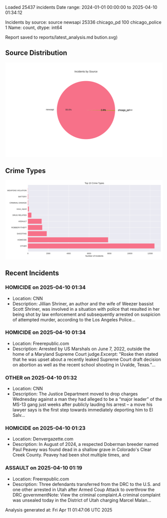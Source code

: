 
Loaded 25437 incidents
Date range: 2024-01-01 00:00:00 to 2025-04-10 01:34:12

Incidents by source:
source
newsapi           25336
chicago_pd          100
chicago_police        1
Name: count, dtype: int64

Report saved to reports/latest_analysis.md
bution.svg)

## Source Distribution
![Source Distribution](images/source_distribution.svg)

## Crime Types
![Crime Types](images/crime_types.svg)

## Recent Incidents

### HOMICIDE on 2025-04-10 01:34
- Location: CNN
- Description: Jillian Shriner, an author and the wife of Weezer bassist Scott Shriner, was involved in a situation with police that resulted in her being shot by law enforcement and subsequently arrested on suspicion of attempted murder, according to the Los Angeles Police…


### HOMICIDE on 2025-04-10 01:34
- Location: Freerepublic.com
- Description: Arrested by US Marshals on June 7, 2022, outside the home of a Maryland Supreme Court judge.Excerpt: "Roske then stated that he was upset about a recently leaked Supreme Court draft decision on abortion as well as the recent school shooting in Uvalde, Texas."…


### OTHER on 2025-04-10 01:32
- Location: CNN
- Description: The Justice Department moved to drop charges Wednesday against a man they had alleged to be a “major leader” of the MS-13 gang just weeks after publicly lauding his arrest – a move his lawyer says is the first step towards immediately deporting him to El Salv…


### HOMICIDE on 2025-04-10 01:23
- Location: Denvergazette.com
- Description: In August of 2024, a respected Doberman breeder named Paul Peavey was found dead in a shallow grave in Colorado's Clear Creek County. Peavey had been shot multiple times, and


### ASSAULT on 2025-04-10 01:19
- Location: Freerepublic.com
- Description: Three defendants transferred from the DRC to the U.S. and one other arrested in Utah after Armed Coup Attack to overthrow the DRC governmentNote: View the criminal complaint.A criminal complaint was unsealed today in the District of Utah charging Marcel Malan…

Analysis generated at: Fri Apr 11 01:47:06 UTC 2025
